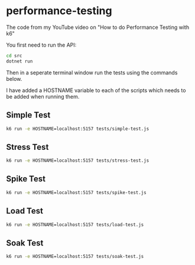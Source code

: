 # performance-testing
The code from my YouTube video on "How to do Performance Testing with k6"

You first need to run the API:
```sh
cd src
dotnet run
```

Then in a seperate terminal window run the tests using the commands below.

I have added a HOSTNAME variable to each of the scripts which needs to be added when running them.

## Simple Test
```sh
k6 run -e HOSTNAME=localhost:5157 tests/simple-test.js
```

## Stress Test
```sh
k6 run -e HOSTNAME=localhost:5157 tests/stress-test.js
```

## Spike Test
```sh
k6 run -e HOSTNAME=localhost:5157 tests/spike-test.js
```

## Load Test
```sh
k6 run -e HOSTNAME=localhost:5157 tests/load-test.js
```

## Soak Test
```sh
k6 run -e HOSTNAME=localhost:5157 tests/soak-test.js
```